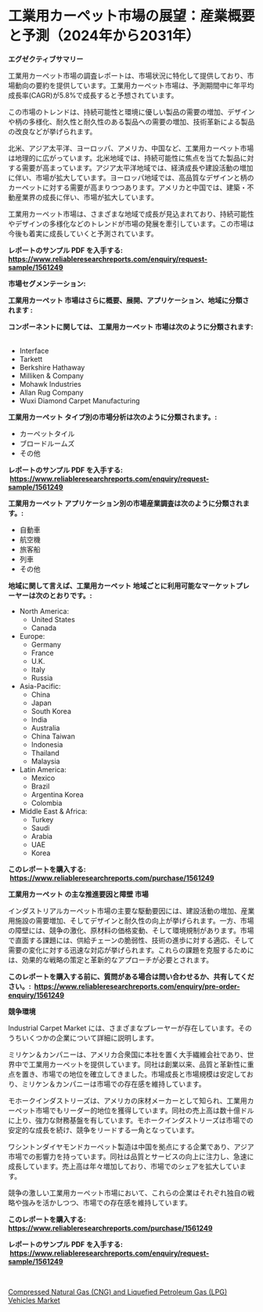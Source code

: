 <p><h1>工業用カーペット市場の展望：産業概要と予測（2024年から2031年）</h1></p><p><strong>エグゼクティブサマリー</strong></p>
<p><p>工業用カーペット市場の調査レポートは、市場状況に特化して提供しており、市場動向の要約を提供しています。工業用カーペット市場は、予測期間中に年平均成長率(CAGR)が5.8%で成長すると予想されています。</p><p>この市場のトレンドは、持続可能性と環境に優しい製品の需要の増加、デザインや柄の多様化、耐久性と耐久性のある製品への需要の増加、技術革新による製品の改良などが挙げられます。</p><p>北米、アジア太平洋、ヨーロッパ、アメリカ、中国など、工業用カーペット市場は地理的に広がっています。北米地域では、持続可能性に焦点を当てた製品に対する需要が高まっています。アジア太平洋地域では、経済成長や建設活動の増加に伴い、市場が拡大しています。ヨーロッパ地域では、高品質なデザインと柄のカーペットに対する需要が高まりつつあります。アメリカと中国では、建築・不動産業界の成長に伴い、市場が拡大しています。</p><p>工業用カーペット市場は、さまざまな地域で成長が見込まれており、持続可能性やデザインの多様化などのトレンドが市場の発展を牽引しています。この市場は今後も着実に成長していくと予測されています。</p></p>
<p><strong>レポートのサンプル PDF を入手する: <a href="https://www.reliableresearchreports.com/enquiry/request-sample/1561249">https://www.reliableresearchreports.com/enquiry/request-sample/1561249</a></strong></p>
<p><strong>市場セグメンテーション:</strong></p>
<p><strong> 工業用カーペット 市場はさらに概要、展開、アプリケーション、地域に分類されます :</strong></p>
<p><strong>コンポーネントに関しては、 工業用カーペット 市場は次のように分類されます: &nbsp;</strong></p>
<p><ul><li>Interface</li><li>Tarkett</li><li>Berkshire Hathaway</li><li>Milliken & Company</li><li>Mohawk Industries</li><li>Allan Rug Company</li><li>Wuxi Diamond Carpet Manufacturing</li></ul></p>
<p><strong> 工業用カーペット タイプ別の市場分析は次のように分類されます。:</strong></p>
<p><ul><li>カーペットタイル</li><li>ブロードルームズ</li><li>その他</li></ul></p>
<p><strong>レポートのサンプル PDF を入手する: &nbsp;<a href="https://www.reliableresearchreports.com/enquiry/request-sample/1561249">https://www.reliableresearchreports.com/enquiry/request-sample/1561249</a></strong></p>
<p><strong> 工業用カーペット アプリケーション別の市場産業調査は次のように分類されます。:</strong></p>
<p><ul><li>自動車</li><li>航空機</li><li>旅客船</li><li>列車</li><li>その他</li></ul></p>
<p><strong>地域に関して言えば、工業用カーペット 地域ごとに利用可能なマーケットプレーヤーは次のとおりです。:</strong></p>
<p><ul>
    <li>
        North America:
        <ul>
            <li>United States</li>
            <li>Canada</li>
        </ul>
    </li>
    <li>
        Europe:
        <ul>
            <li>Germany</li>
            <li>France</li>
            <li>U.K.</li>
            <li>Italy</li>
            <li>Russia</li>
        </ul>
    </li>
    <li>
        Asia-Pacific:
        <ul>
            <li>China</li>
            <li>Japan</li>
            <li>South Korea</li>
            <li>India</li>
            <li>Australia</li>
            <li>China Taiwan</li>
            <li>Indonesia</li>
            <li>Thailand</li>
            <li>Malaysia</li>
        </ul>
    </li>
    <li>
        Latin America:
        <ul>
            <li>Mexico</li>
            <li>Brazil</li>
            <li>Argentina Korea</li>
            <li>Colombia</li>
        </ul>
    </li>
    <li>
        Middle East & Africa:
        <ul>
            <li>Turkey</li>
            <li>Saudi</li>
            <li>Arabia</li>
            <li>UAE</li>
            <li>Korea</li>
        </ul>
    </li>
    </ul></p>
<p><strong>このレポートを購入する: &nbsp;<a href="https://www.reliableresearchreports.com/purchase/1561249">https://www.reliableresearchreports.com/purchase/1561249</a></strong></p>
<p><strong>工業用カーペット の主な推進要因と障壁 市場</strong></p>
<p><p>インダストリアルカーペット市場の主要な駆動要因には、建設活動の増加、産業用施設の需要増加、そしてデザインと耐久性の向上が挙げられます。一方、市場の障壁には、競争の激化、原材料の価格変動、そして環境規制があります。市場で直面する課題には、供給チェーンの脆弱性、技術の進歩に対する適応、そして需要の変化に対する迅速な対応が挙げられます。これらの課題を克服するためには、効果的な戦略の策定と革新的なアプローチが必要とされます。</p></p>
<p><strong>このレポートを購入する前に、質問がある場合は問い合わせるか、共有してください。:&nbsp; <a href="https://www.reliableresearchreports.com/enquiry/pre-order-enquiry/1561249">https://www.reliableresearchreports.com/enquiry/pre-order-enquiry/1561249</a></strong></p>
<p><strong>競争環境</strong></p>
<p><p>Industrial Carpet Market には、さまざまなプレーヤーが存在しています。そのうちいくつかの企業について詳細に説明します。</p><p>ミリケン＆カンパニーは、アメリカ合衆国に本社を置く大手繊維会社であり、世界中で工業用カーペットを提供しています。同社は創業以来、品質と革新性に重点を置き、市場での地位を確立してきました。市場成長と市場規模は安定しており、ミリケン＆カンパニーは市場での存在感を維持しています。</p><p>モホークインダストリーズは、アメリカの床材メーカーとして知られ、工業用カーペット市場でもリーダー的地位を獲得しています。同社の売上高は数十億ドルに上り、強力な財務基盤を有しています。モホークインダストリーズは市場での安定的な成長を続け、競争をリードする一角となっています。</p><p>ワシントンダイヤモンドカーペット製造は中国を拠点にする企業であり、アジア市場での影響力を持っています。同社は品質とサービスの向上に注力し、急速に成長しています。売上高は年々増加しており、市場でのシェアを拡大しています。</p><p>競争の激しい工業用カーペット市場において、これらの企業はそれぞれ独自の戦略や強みを活かしつつ、市場での存在感を維持しています。</p></p>
<p><strong>このレポートを購入する: &nbsp; <a href="https://www.reliableresearchreports.com/purchase/1561249">https://www.reliableresearchreports.com/purchase/1561249</a></strong></p>
<p><strong>レポートのサンプル PDF を入手する: &nbsp;<a href="https://www.reliableresearchreports.com/enquiry/request-sample/1561249">https://www.reliableresearchreports.com/enquiry/request-sample/1561249</a></strong><strong></strong></p>
<p>&nbsp;</p>
<p><p><a href="https://gratis-rainforest-2ca.notion.site/Compressed-Natural-Gas-CNG-and-Liquefied-Petroleum-Gas-LPG-Vehicles-Market-Offer-Valuable-Insigh-e670571ce2c948ee8afebb71a23846ef">Compressed Natural Gas (CNG) and Liquefied Petroleum Gas (LPG) Vehicles Market</a></p></p>